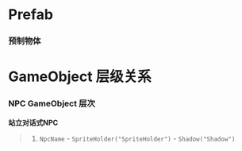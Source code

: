 # Prefab

### 预制物体

# GameObject 层级关系

### NPC GameObject 层次
**站立对话式NPC**
> 1. `NpcName` - `SpriteHolder("SpriteHolder")` - `Shadow("Shadow")`